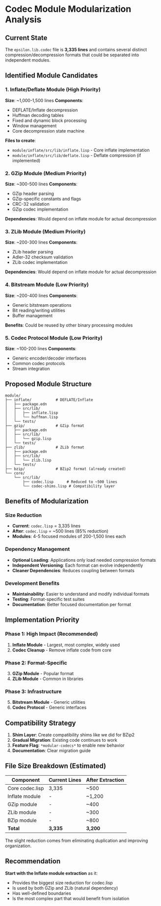 # Codec Module Modularization Analysis

## Current State

The `epsilon.lib.codec` file is **3,335 lines** and contains several distinct compression/decompression formats that could be separated into independent modules.

## Identified Module Candidates

### 1. **Inflate/Deflate Module** (High Priority)
**Size**: ~1,000-1,500 lines
**Components**:
- DEFLATE/Inflate decompression
- Huffman decoding tables
- Fixed and dynamic block processing
- Window management
- Core decompression state machine

**Files to create**:
- `module/inflate/src/lib/inflate.lisp` - Core inflate implementation
- `module/inflate/src/lib/deflate.lisp` - Deflate compression (if implemented)

### 2. **GZip Module** (Medium Priority)
**Size**: ~300-500 lines
**Components**:
- GZip header parsing
- GZip-specific constants and flags
- CRC-32 validation
- GZip codec implementation

**Dependencies**: Would depend on inflate module for actual decompression

### 3. **ZLib Module** (Medium Priority)
**Size**: ~200-300 lines
**Components**:
- ZLib header parsing
- Adler-32 checksum validation
- ZLib codec implementation

**Dependencies**: Would depend on inflate module for actual decompression

### 4. **Bitstream Module** (Low Priority)
**Size**: ~200-400 lines
**Components**:
- Generic bitstream operations
- Bit reading/writing utilities
- Buffer management

**Benefits**: Could be reused by other binary processing modules

### 5. **Codec Protocol Module** (Low Priority)
**Size**: ~100-200 lines
**Components**:
- Generic encoder/decoder interfaces
- Common codec protocols
- Stream integration

## Proposed Module Structure

```
module/
├── inflate/           # DEFLATE/Inflate
│   ├── package.edn
│   ├── src/lib/
│   │   ├── inflate.lisp
│   │   └── huffman.lisp
│   └── tests/
├── gzip/              # GZip format
│   ├── package.edn
│   ├── src/lib/
│   │   └── gzip.lisp
│   └── tests/
├── zlib/              # ZLib format
│   ├── package.edn
│   ├── src/lib/
│   │   └── zlib.lisp
│   └── tests/
├── bzip/              # BZip2 format (already created)
└── core/
    └── src/lib/
        ├── codec.lisp      # Reduced to ~500 lines
        └── codec-shims.lisp # Compatibility layer
```

## Benefits of Modularization

### Size Reduction
- **Current**: `codec.lisp` = 3,335 lines
- **After**: `codec.lisp` = ~500 lines (85% reduction)
- **Modules**: 4-5 focused modules of 200-1,500 lines each

### Dependency Management
- **Optional Loading**: Applications only load needed compression formats
- **Independent Versioning**: Each format can evolve independently
- **Cleaner Dependencies**: Reduces coupling between formats

### Development Benefits
- **Maintainability**: Easier to understand and modify individual formats
- **Testing**: Format-specific test suites
- **Documentation**: Better focused documentation per format

## Implementation Priority

### Phase 1: High Impact (Recommended)
1. **Inflate Module** - Largest, most complex, widely used
2. **Codec Cleanup** - Remove inflate code from core

### Phase 2: Format-Specific
3. **GZip Module** - Popular format
4. **ZLib Module** - Common in libraries

### Phase 3: Infrastructure
5. **Bitstream Module** - Generic utilities
6. **Codec Protocol** - Generic interfaces

## Compatibility Strategy

1. **Shim Layer**: Create compatibility shims like we did for BZip2
2. **Gradual Migration**: Existing code continues to work
3. **Feature Flag**: `*modular-codecs*` to enable new behavior
4. **Documentation**: Clear migration guide

## File Size Breakdown (Estimated)

| Component | Current Lines | After Extraction |
|-----------|---------------|------------------|
| Core codec.lisp | 3,335 | ~500 |
| Inflate module | - | ~1,200 |
| GZip module | - | ~400 |
| ZLib module | - | ~300 |
| BZip module | - | ~800 |
| **Total** | **3,335** | **3,200** |

The slight reduction comes from eliminating duplication and improving organization.

## Recommendation

**Start with the Inflate module extraction** as it:
- Provides the biggest size reduction for codec.lisp
- Is used by both GZip and ZLib (natural dependency)
- Has well-defined boundaries
- Is the most complex part that would benefit from isolation